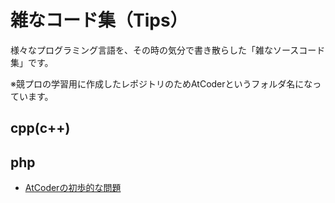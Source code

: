 # 雑なコード集（Tips）

様々なプログラミング言語を、その時の気分で書き散らした「雑なソースコード集」です。

※競プロの学習用に作成したレポジトリのためAtCoderというフォルダ名になっています。

## cpp(c++)

## php

 - [AtCoderの初歩的な問題](/AtCoder/blob/main/php/a01_Welcome_to_AtCoder.php)
